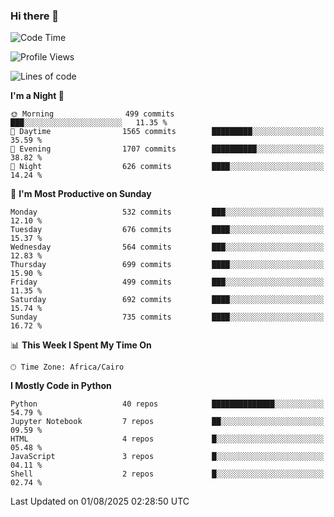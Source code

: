 ### Hi there 👋

<!--
**AMR-KELEG/AMR-KELEG** is a ✨ _special_ ✨ repository because its `README.md` (this file) appears on your GitHub profile.

Here are some ideas to get you started:

- 🔭 I’m currently working on ...
- 🌱 I’m currently learning ...
- 👯 I’m looking to collaborate on ...
- 🤔 I’m looking for help with ...
- 💬 Ask me about ...
- 📫 How to reach me: ...
- 😄 Pronouns: ...
- ⚡ Fun fact: ...
-->

<!--START_SECTION:waka-->
![Code Time](http://img.shields.io/badge/Code%20Time-0%20secs-blue)

![Profile Views](http://img.shields.io/badge/Profile%20Views-1-blue)

![Lines of code](https://img.shields.io/badge/From%20Hello%20World%20I%27ve%20Written-25.7%20million%20lines%20of%20code-blue)

**I'm a Night 🦉** 

```text
🌞 Morning                499 commits         ███░░░░░░░░░░░░░░░░░░░░░░   11.35 % 
🌆 Daytime                1565 commits        █████████░░░░░░░░░░░░░░░░   35.59 % 
🌃 Evening                1707 commits        ██████████░░░░░░░░░░░░░░░   38.82 % 
🌙 Night                  626 commits         ████░░░░░░░░░░░░░░░░░░░░░   14.24 % 
```
📅 **I'm Most Productive on Sunday** 

```text
Monday                   532 commits         ███░░░░░░░░░░░░░░░░░░░░░░   12.10 % 
Tuesday                  676 commits         ████░░░░░░░░░░░░░░░░░░░░░   15.37 % 
Wednesday                564 commits         ███░░░░░░░░░░░░░░░░░░░░░░   12.83 % 
Thursday                 699 commits         ████░░░░░░░░░░░░░░░░░░░░░   15.90 % 
Friday                   499 commits         ███░░░░░░░░░░░░░░░░░░░░░░   11.35 % 
Saturday                 692 commits         ████░░░░░░░░░░░░░░░░░░░░░   15.74 % 
Sunday                   735 commits         ████░░░░░░░░░░░░░░░░░░░░░   16.72 % 
```


📊 **This Week I Spent My Time On** 

```text
🕑︎ Time Zone: Africa/Cairo
```

**I Mostly Code in Python** 

```text
Python                   40 repos            ██████████████░░░░░░░░░░░   54.79 % 
Jupyter Notebook         7 repos             ██░░░░░░░░░░░░░░░░░░░░░░░   09.59 % 
HTML                     4 repos             █░░░░░░░░░░░░░░░░░░░░░░░░   05.48 % 
JavaScript               3 repos             █░░░░░░░░░░░░░░░░░░░░░░░░   04.11 % 
Shell                    2 repos             █░░░░░░░░░░░░░░░░░░░░░░░░   02.74 % 
```




 Last Updated on 01/08/2025 02:28:50 UTC
<!--END_SECTION:waka-->
